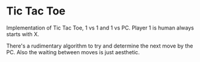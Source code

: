 # Tic Tac Toe

Implementation of Tic Tac Toe, 1 vs 1 and 1 vs PC.
Player 1 is human always starts with X.

There's a rudimentary algorithm to try and determine the next move by the PC.
Also the waiting between moves is just aesthetic.

